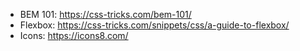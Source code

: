 - BEM 101: https://css-tricks.com/bem-101/
- Flexbox: https://css-tricks.com/snippets/css/a-guide-to-flexbox/
- Icons: https://icons8.com/

